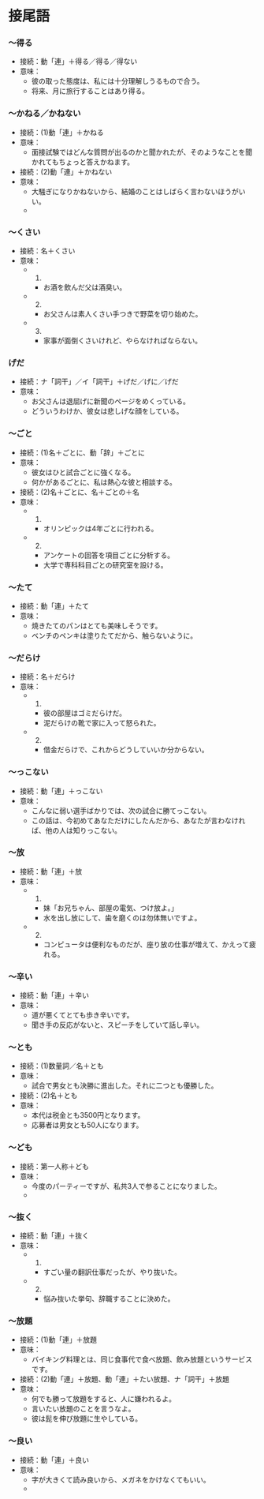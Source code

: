 # 接尾語

### 〜得る

- 接続：動「連」＋得る／得る／得ない
- 意味：
  - 彼の取った態度は、私には十分理解しうるもので合う。
  - 将来、月に旅行することはあり得る。

### 〜かねる／かねない

- 接続：(1)動「連」＋かねる
- 意味：
  - 面接試験ではどんな質問が出るのかと聞かれたが、そのようなことを聞かれてもちょっと答えかねます。
- 接続：(2)動「連」＋かねない
- 意味：
  - 大騒ぎになりかねないから、結婚のことはしばらく言わないほうがいい。
  - 

### 〜くさい

- 接続：名＋くさい
- 意味：
  - 1.
    - お酒を飲んだ父は酒臭い。
  - 2.
    - お父さんは素人くさい手つきで野菜を切り始めた。
  - 3.
    - 家事が面倒くさいけれど、やらなければならない。

### げだ

- 接続：ナ「詞干」／イ「詞干」＋げだ／げに／げだ
- 意味：
  - お父さんは退屈げに新聞のページをめくっている。
  - どういうわけか、彼女は悲しげな顔をしている。

### 〜ごと

- 接続：(1)名＋ごとに、動「辞」＋ごとに
- 意味：
  - 彼女はひと試合ごとに強くなる。
  - 何かがあるごとに、私は熱心な彼と相談する。
- 接続：(2)名＋ごとに、名＋ごとの＋名
- 意味：
  - 1.
    - オリンピックは4年ごとに行われる。
  - 2.
    - アンケートの回答を項目ごとに分析する。
    - 大学で専科科目ごとの研究室を設ける。

### 〜たて

- 接続：動「連」＋たて
- 意味：
  - 焼きたてのパンはとても美味しそうです。
  - ベンチのペンキは塗りたてだから、触らないように。

### 〜だらけ

- 接続：名＋だらけ
- 意味：
  - 1.
    - 彼の部屋はゴミだらけだ。
    - 泥だらけの靴で家に入って怒られた。
  - 2.
    - 借金だらけで、これからどうしていいか分からない。

### 〜っこない

- 接続：動「連」＋っこない
- 意味：
  - こんなに弱い選手ばかりでは、次の試合に勝てっこない。
  - この話は、今初めてあなただけにしたんだから、あなたが言わなければ、他の人は知りっこない。

### 〜放

- 接続：動「連」＋放
- 意味：
  - 1.
    - 妹「お兄ちゃん、部屋の電気、つけ放よ。」
    - 水を出し放にして、歯を磨くのは勿体無いですよ。
  - 2.
    - コンピュータは便利なものだが、座り放の仕事が増えて、かえって疲れる。

### 〜辛い

- 接続：動「連」＋辛い
- 意味：
  - 道が悪くてとても歩き辛いです。
  - 聞き手の反応がないと、スピーチをしていて話し辛い。

### 〜とも

- 接続：(1)数量詞／名＋とも
- 意味：
  - 試合で男女とも決勝に進出した。それに二つとも優勝した。
- 接続：(2)名＋とも
- 意味：
  - 本代は税金とも3500円となります。
  - 応募者は男女とも50人になります。

### 〜ども

- 接続：第一人称＋ども
- 意味：
  - 今度のパーティーですが、私共3人で参ることになりました。
  - 

### 〜抜く

- 接続：動「連」＋抜く
- 意味：
  - 1.
    - すごい量の翻訳仕事だったが、やり抜いた。
  - 2.
    - 悩み抜いた挙句、辞職することに決めた。

### 〜放題

- 接続：(1)動「連」＋放題
- 意味：
  - バイキング料理とは、同じ食事代で食べ放題、飲み放題というサービスです。
- 接続：(2)動「連」＋放題、動「連」＋たい放題、ナ「詞干」＋放題
- 意味：
  - 何でも勝って放題をすると、人に嫌われるよ。
  - 言いたい放題のことを言うなよ。
  - 彼は髭を伸び放題に生やしている。

### 〜良い

- 接続：動「連」＋良い
- 意味：
  - 字が大きくて読み良いから、メガネをかけなくてもいい。
  - 
